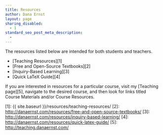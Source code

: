 ```yaml
---
title: Resources
author: Dana Ernst
layout: page
sharing_disabled:
  - 1
standard_seo_post_meta_description:
  -
---
```

The resources listed below are intended for both students and teachers.

  * [Teaching Resources][1]
  * [Free and Open-Source Textbooks][2]
  * [Inquiry-Based Learning][3]
  * [Quick LaTeX Guide][4]

If you are interested in resources for a particular course, visit my [Teaching page][5], navigate to the desired course, and then look for links titled Course Materials and/or Course Resources.

 [1]: {{ site.baseurl }}/resources/teaching-resources/
 [2]: http://danaernst.com/resources/free-and-open-source-textbooks/
 [3]: http://danaernst.com/resources/inquiry-based-learning/
 [4]: http://danaernst.com/resources/quick-latex-guide/
 [5]: http://teaching.danaernst.com/
